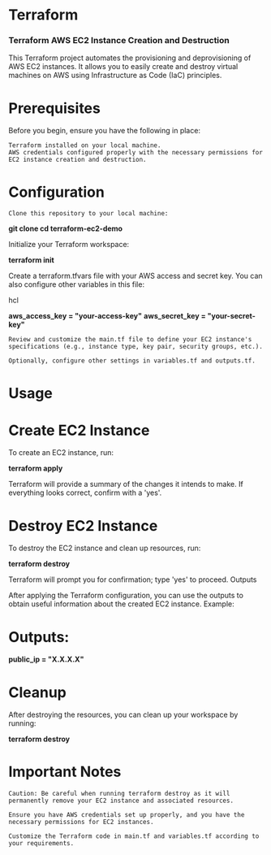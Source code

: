 # Terraform
### Terraform AWS EC2 Instance Creation and Destruction

This Terraform project automates the provisioning and deprovisioning of AWS EC2 instances. It allows you to easily create and destroy virtual machines on AWS using Infrastructure as Code (IaC) principles.
# Prerequisites

Before you begin, ensure you have the following in place:

    Terraform installed on your local machine.
    AWS credentials configured properly with the necessary permissions for EC2 instance creation and destruction.

# Configuration

    Clone this repository to your local machine:

**git clone <repository-url>**
**cd terraform-ec2-demo**

Initialize your Terraform workspace:

**terraform init**

Create a terraform.tfvars file with your AWS access and secret key. You can also configure other variables in this file:

hcl

  **aws_access_key = "your-access-key"**
    **aws_secret_key = "your-secret-key"**

    Review and customize the main.tf file to define your EC2 instance's specifications (e.g., instance type, key pair, security groups, etc.).

    Optionally, configure other settings in variables.tf and outputs.tf.

# Usage
# Create EC2 Instance

To create an EC2 instance, run:

**terraform apply**

Terraform will provide a summary of the changes it intends to make. If everything looks correct, confirm with a 'yes'.
# Destroy EC2 Instance

To destroy the EC2 instance and clean up resources, run:

**terraform destroy**

Terraform will prompt you for confirmation; type 'yes' to proceed.
Outputs

After applying the Terraform configuration, you can use the outputs to obtain useful information about the created EC2 instance. Example:


# Outputs:

**public_ip = "X.X.X.X"**

# Cleanup

After destroying the resources, you can clean up your workspace by running:

**terraform destroy**

# Important Notes

    Caution: Be careful when running terraform destroy as it will permanently remove your EC2 instance and associated resources.

    Ensure you have AWS credentials set up properly, and you have the necessary permissions for EC2 instances.

    Customize the Terraform code in main.tf and variables.tf according to your requirements.
